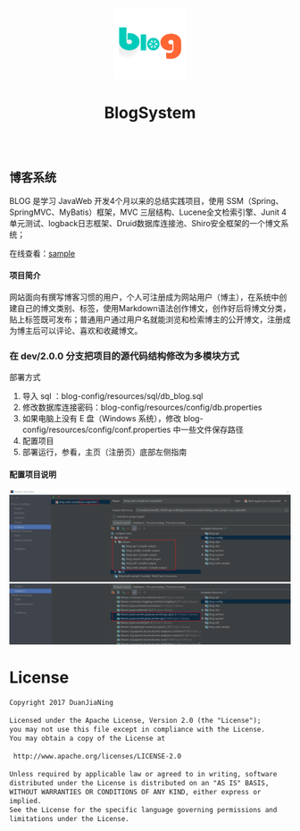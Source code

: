 <p align="center">
	<img width="130px" src="https://raw.githubusercontent.com/DuanJiaNing/Pictures/master/BlogSystem/logo.png"/>
	<br/><h1 align="center">BlogSystem<br/></h1><br/><br/>
</p>

## 博客系统

BLOG 是学习 JavaWeb 开发4个月以来的总结实践项目，使用 SSM（Spring、SpringMVC、MyBatis）框架，MVC 三层结构、Lucene全文检索引擎、Junit 4单元测试、logback日志框架、Druid数据库连接池、Shiro安全框架的一个博文系统；

在线查看：[sample](http://120.79.128.250:8080/)<br>

#### 项目简介

网站面向有撰写博客习惯的用户，个人可注册成为网站用户（博主），在系统中创建自己的博文类别、标签，使用Markdown语法创作博文，创作好后将博文分类，贴上标签既可发布；普通用户通过用户名就能浏览和检索博主的公开博文，注册成为博主后可以评论、喜欢和收藏博文。

### 在 dev/2.0.0 分支把项目的源代码结构修改为多模块方式

部署方式

1. 导入 sql ：blog-config/resources/sql/db_blog.sql
2. 修改数据库连接密码：blog-config/resources/config/db.properties
3. 如果电脑上没有 E 盘（Windows 系统），修改 blog-config/resources/config/conf.properties 中一些文件保存路径
4. 配置项目
5. 部署运行，参看，主页（注册页）底部左侧指南

#### 配置项目说明
![](https://raw.githubusercontent.com/DuanJiaNing/Pictures/master/BlogSystem/dep-1.png)
<br>
![](https://raw.githubusercontent.com/DuanJiaNing/Pictures/master/BlogSystem/dep-2.png)


License
============

    Copyright 2017 DuanJiaNing

	Licensed under the Apache License, Version 2.0 (the "License");
	you may not use this file except in compliance with the License.
	You may obtain a copy of the License at

     http://www.apache.org/licenses/LICENSE-2.0

	Unless required by applicable law or agreed to in writing, software
	distributed under the License is distributed on an "AS IS" BASIS,
	WITHOUT WARRANTIES OR CONDITIONS OF ANY KIND, either express or implied.
	See the License for the specific language governing permissions and
	limitations under the License.


